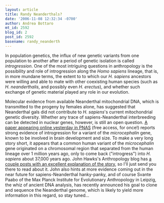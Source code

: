 ```yaml
---
layout: article
title: Randy Neanderthals?
date: '2006-11-08 12:32:34 -0700'
author: Andrea Bottaro
mt_id: 2592
blog_id: 2
post_id: 2592
basename: randy_neanderth
---
```

In population genetics, the influx of new genetic variants from one population to another after a period of genetic isolation is called _introgression_.  One of the most intriguing questions in anthropology is the possibility and role of introgression along the _Homo sapiens_ lineage, that is, in more mundane terms, the extent to to which our _H. sapiens_ ancestors were willing and able to mate with other coexisting human species (such as _H. neanderthalis_, and possibly even _H. erectus_), and whether such exchange of genetic material played any role in our evolution.  

Molecular evidence from available Neanderthal mitochondrial DNA, which is transmitted to the progeny by females alone, has suggested that Neanderthal gals did not contribute to _H. sapiens_'s current mitochondrial genetic diversity.  Whether any trace of sapiens-Neanderthal interbreeding can be detected in nuclear genes, however, is still an open question.  [A paper appearing online yesterday in PNAS](http://www.pnas.org/cgi/content/abstract/0606966103v1) (free access, for once!) reports strong evidence of introgression for a variant of the _microcephalin_ gene, known to be involved in brain development and size.  To make a very long story short, it appears that a common human variant of the _microcephalin_ gene originated on a chromosomal region that separated from the human lineage over 1 million years ago, only to come back ("introgress") into _H. sapiens_ about 37,000 years ago.  John Hawks's Anthropology blog has [a couple posts with an excellent explanation of the story](http://johnhawks.net/weblog/2006/11/08#introgression_faq_2006), so I'll just send you there to read about it.  John also hints at more evidence coming out in the near future for sapiens-Neanderthal hanky-panky, and of course Svante Paabo of the Max Planck Institute for Evolutionary Anthropology in Leipzig, the whiz of ancient DNA analysis, has recently announced his goal to clone and sequence the Neanderthal genome, which is likely to yield more information in this regard, so stay tuned...
